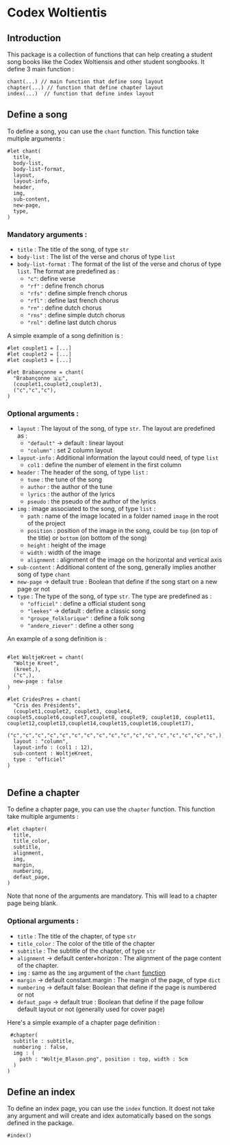 # Codex Woltientis

## Introduction

This package is a collection of functions that can help creating a student song books like the Codex Woltiensis and other student songbooks.
It define 3 main function : 
```typst
chant(...) // main function that define song layout
chapter(...) // function that define chapter layout
index(...)  // function that define index layout
```

## Define a song

To define a song, you can use the `chant` function. This function take multiple arguments :

```typst
#let chant(
  title,
  body-list,
  body-list-format,
  layout,
  layout-info,
  header,
  img,
  sub-content,
  new-page,
  type,
)
```


### Mandatory arguments :

- `title` : The title of the song, of type `str`
- `body-list` : The list of the verse and chorus of type `list`
- `body-list-format` : The format of the list of the verse and chorus of type `list`. The format are predefined as :
  - `"c"`: define verse
  - `"rf"` : define french chorus
  - `"rfs"` : define simple french chorus
  - `"rfl"` : define last french chorus
  - `"rn"` : define dutch chorus
  - `"rns"` : define simple dutch chorus
  - `"rnl"` : define last dutch chorus

A simple example of a song definition is :

```typst
#let couplet1 = [...]
#let couplet2 = [...]
#let couplet3 = [...]    

#let Brabançonne = chant(
  "Brabançonne 🇧🇪",
  (couplet1,couplet2,couplet3),
  ("c","c","c"),
)
```

### Optional arguments :
- `layout` : The layout of the song, of type `str`. The layout are predefined as :
  - `"default"` -> default : linear layout
  - `"column"` : set 2 column layout
- `layout-info` : Additional information the layout could need, of type `list`
  -  `col1` : define the number of element in the first column
- `header` : The header of the song, of type `list` :
  - `tune` : the tune of the song
  - `author` : the author of the tune
  - `lyrics` : the author of the lyrics
  - `pseudo` : the pseudo of the author of the lyrics
- `img` : image associated to the song, of type `list` :
  - `path` : name of the image located in a folder named `image` in the root of the project
  - `position` : position of the image in the song, could be `top` (on top of the title) or `bottom` (on bottom of the song)
  - `height` : height of the image
  - `width` : width of the image
  - `alignment` : alignment of the image on the horizontal and vertical axis
- `sub-content` : Additional content of the song, generally implies another song of type `chant`
- `new-page` -> default true : Boolean that define if the song start on a new page or not
- `type` : The type of the song, of type `str`. The type are predefined as :
  - `"officiel"` : define a official student song
  - `"leekes"` -> default : define a classic song
  - `"groupe_folklorique"` : define a folk song
  - `"andere_ziever"` : define a other song

An example of a song definition is :
```typst

#let WoltjeKreet = chant(
  "Woltje Kreet",
  (kreet,),
  ("c",),
  new-page : false
)

#let CridesPres = chant(
  "Cris des Présidents",
  (couplet1,couplet2, couplet3, couplet4, couplet5,couplet6,couplet7,couplet8, couplet9, couplet10, couplet11, couplet12,couplet13,couplet14,couplet15,couplet16,couplet17),
  ("c","c","c","c","c","c","c","c","c","c","c","c","c","c","c","c","c",),
  layout : "column",
  layout-info : (col1 : 12),
  sub-content : WoltjeKreet,
  type : "officiel"
)


```

## Define a chapter
To define a chapter page, you can use the `chapter` function. This function take multiple arguments :

```typst
#let chapter(
  title,
  title_color,
  subtitle,
  alignment,
  img,
  margin,
  numbering,
  defaut_page,
)
```
Note that none of the arguments are mandatory. This will lead to a chapter page being blank.

### Optional arguments :
- `title` : The title of the chapter, of type `str`
- `title_color` : The color of the title of the chapter
- `subtitle` : The subtitle of the chapter, of type `str`
- `alignment` -> default center+horizon : The alignment of the page content of the chapter.
- `img` : same as the `img` argument of the `chant` [function](#optional-arguments-)
- `margin` -> default constant.margin : The margin of the page, of type `dict`
- `numbering` -> default false: Boolean that define if the page is numbered or not
- `defaut_page` -> default true : Boolean that define if the page follow default layout or not (generally used for cover page)

Here's a simple example of a chapter page definition :
```typst
 #chapter(
  subtitle : subtitle,
  numbering : false,
  img : (
    path : "Woltje_Blason.png", position : top, width : 5cm 
  )
)
```

## Define an index
To define an index page, you can use the `index` function. It doest not take any argument and will create and idex automatically based on the songs defined in the package.

```typst
#index()
```